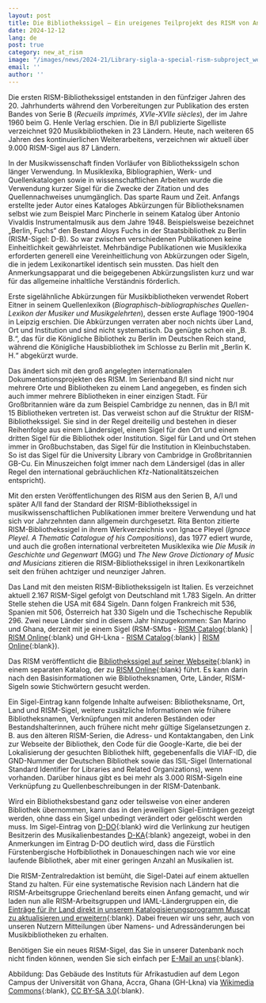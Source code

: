 ```yaml
---
layout: post
title: Die Bibliothekssigel – Ein ureigenes Teilprojekt des RISM von Anfang an
date: 2024-12-12
lang: de
post: true
category: new_at_rism
image: "/images/news/2024-21/Library-sigla-a-special-rism-subproject_website.jpg"
email: ''
author: ''
---
```


Die ersten RISM-Bibliothekssigel entstanden in den fünfziger Jahren des 20. Jahrhunderts während den Vorbereitungen zur Publikation des ersten Bandes von Serie B (_Recueils imprimés, XVIe-XVIIe siècles_), der im Jahre 1960 beim G. Henle Verlag erschien. Die in B/I publizierte Sigelliste verzeichnet 920 Musikbibliotheken in 23 Ländern. Heute, nach weiteren 65 Jahren des kontinuierlichen Weiterarbeitens, verzeichnen wir aktuell über 9.000 RISM-Sigel aus 87 Ländern.

In der Musikwissenschaft finden Vorläufer von Bibliothekssigeln schon länger Verwendung. In Musiklexika, Bibliographien, Werk- und Quellenkatalogen sowie in wissenschaftlichen Arbeiten wurde die Verwendung kurzer Sigel für die Zwecke der Zitation und des Quellennachweises unumgänglich. Das sparte Raum und Zeit. Anfangs erstellte jeder Autor eines Kataloges Abkürzungen für Bibliotheksnamen selbst wie zum Beispiel Marc Pincherle in seinem Katalog über Antonio Vivaldis Instrumentalmusik aus dem Jahre 1948. Beispielsweise bezeichnet „Berlin, Fuchs“ den Bestand Aloys Fuchs in der Staatsbibliothek zu Berlin (RISM-Sigel: D-B). So war zwischen verschiedenen Publikationen keine Einheitlichkeit gewährleistet. Mehrbändige Publikationen wie Musiklexika erforderten generell eine Vereinheitlichung von Abkürzungen oder Sigeln, die in jedem Lexikonartikel identisch sein mussten. Das hielt den Anmerkungsapparat und die beigegebenen Abkürzungslisten kurz und war für das allgemeine inhaltliche Verständnis förderlich.

Erste sigelähnliche Abkürzungen für Musikbibliotheken verwendet Robert Eitner in seinem Quellenlexikon (_Biographisch-bibliographisches Quellen-Lexikon der Musiker und Musikgelehrten_), dessen erste Auflage 1900-1904 in Leipzig erschien. Die Abkürzungen verraten aber noch nichts über Land, Ort und Institution und sind nicht systematisch. Da genügte schon ein „B. B.“, das für die Königliche Bibliothek zu Berlin im Deutschen Reich stand, während die Königliche Hausbibliothek im Schlosse zu Berlin mit „Berlin K. H.“ abgekürzt wurde.

Das ändert sich mit den groß angelegten internationalen Dokumentationsprojekten des RISM. Im Serienband B/I sind nicht nur mehrere Orte und Bibliotheken zu einem Land angegeben, es finden sich auch immer mehrere Bibliotheken in einer einzigen Stadt. Für Großbritannien wäre da zum Beispiel Cambridge zu nennen, das in B/I mit 15 Bibliotheken vertreten ist. Das verweist schon auf die Struktur der RISM-Bibliothekssigel. Sie sind in der Regel dreiteilig und bestehen in dieser Reihenfolge aus einem Ländersigel, einem Sigel für den Ort und einem dritten Sigel für die Bibliothek oder Institution. Sigel für Land und Ort stehen immer in Großbuchstaben, das Sigel für die Institution in Kleinbuchstaben. So ist das Sigel für die University Library von Cambridge in Großbritannien GB-Cu. Ein Minuszeichen folgt immer nach dem Ländersigel (das in aller Regel den international gebräuchlichen Kfz-Nationalitätszeichen entspricht).

Mit den ersten Veröffentlichungen des RISM aus den Serien B, A/I und später A/II fand der Standard der RISM-Bibliothekssigel in musikwissenschaftlichen Publikationen immer breitere Verwendung und hat sich vor Jahrzehnten dann allgemein durchgesetzt. Rita Benton zitierte RISM-Bibliothekssigel in ihrem Werkverzeichnis von Ignace Pleyel (_Ignace Pleyel. A Thematic Catalogue of his Compositions_), das 1977 ediert wurde, und auch die großen international verbreiteten Musiklexika wie _Die Musik in Geschichte und Gegenwart_ (MGG) und _The New Grove Dictionary of Music and Musicians_ zitieren die RISM-Bibliothekssigel in ihren Lexikonartikeln seit den frühen achtziger und neunziger Jahren.

Das Land mit den meisten RISM-Bibliothekssigeln ist Italien. Es verzeichnet aktuell 2.167 RISM-Sigel gefolgt von Deutschland mit 1.783 Sigeln. An dritter Stelle stehen die USA mit 684 Sigeln. Dann folgen Frankreich mit 536, Spanien mit 506, Österreich hat 330 Sigeln und die Tschechische Republik 296. Zwei neue Länder sind in diesem Jahr hinzugekommen: San Marino und Ghana, derzeit mit je einem Sigel (RSM-SMbs - [RISM Catalog](https://opac.rism.info/rism/Record/rismks51008270){:blank} \| [RISM Online](https://rism.online/institutions/51008270){:blank} und GH-Lkna - [RISM Catalog](https://opac.rism.info/rism/Record/rismks51008244){:blank} \| [RISM Online](https://rism.online/institutions/51008244){:blank}).

Das RISM veröffentlicht die [Bibliothekssigel auf seiner Webseite](/community/sigla.html){:blank} in einem separaten Katalog, der zu [RISM Online](https://rism.online/?mode=institutions){:blank} führt. Es kann darin nach den Basisinformationen wie Bibliotheksnamen, Orte, Länder, RISM-Sigeln sowie Stichwörtern gesucht werden.

Ein Sigel-Eintrag kann folgende Inhalte aufweisen: Bibliotheksname, Ort, Land und RISM-Sigel, weitere zusätzliche Informationen wie frühere Bibliotheksnamen, Verknüpfungen mit anderen Beständen oder Bestandshalterinnen, auch frühere nicht mehr gültige Sigelansetzungen z. B. aus den älteren RISM-Serien, die Adress- und Kontaktangaben, den Link zur Webseite der Bibliothek, den Code für die Google-Karte, die bei der Lokalisierung der gesuchten Bibliothek hilft, gegebenenfalls die VIAF-ID, die GND-Nummer der Deutschen Bibliothek sowie das ISIL-Sigel (International Standard Identifier for Libraries and Related Organizations), wenn vorhanden. Darüber hinaus gibt es bei mehr als 3.000 RISM-Sigeln eine Verknüpfung zu Quellenbeschreibungen in der RISM-Datenbank.

Wird ein Bibliotheksbestand ganz oder teilsweise von einer anderen Bibliothek übernommen, kann das in den jeweiligen Sigel-Einträgen gezeigt werden, ohne dass ein Sigel unbedingt verändert oder gelöscht werden muss. Im Sigel-Eintrag von [D-DO](https://rism.online/institutions/30000264){:blank} wird die Verlinkung zur heutigen Besitzerin des Musikalienbestandes [D-KA](https://rism.online/institutions/30000839){:blank} angezeigt, wobei in den Anmerkungen im Eintrag D-DO deutlich wird, dass die Fürstlich Fürstenbergische Hofbibliothek in Donaueschingen nach wie vor eine laufende Bibliothek, aber mit einer geringen Anzahl an Musikalien ist.

Die RISM-Zentralredaktion ist bemüht, die Sigel-Datei auf einem aktuellen Stand zu halten. Für eine systematische Revision nach Ländern hat die RISM-Arbeitsgruppe Griechenland bereits einen Anfang gemacht, und wir laden nun alle RISM-Arbeitsgruppen und IAML-Ländergruppen ein, die [Einträge für ihr Land direkt in unserem Katalogisierungsprogramm Muscat zu aktualisieren und erweitern](/new_at_rism/2024/10/17/updating-rism-series-c.html){:blank}. Dabei freuen wir uns sehr, auch von unseren Nutzern Mitteilungen über Namens- und Adressänderungen bei Musikbibliotheken zu erhalten.

Benötigen Sie ein neues RISM-Sigel, das Sie in unserer Datenbank noch nicht finden können, wenden Sie sich einfach per [E-Mail an uns](mailto:contact@rism.info){:blank}. 

Abbildung: Das Gebäude des Instituts für Afrikastudien auf dem Legon Campus der Universität von Ghana, Accra, Ghana (GH-Lkna) via [Wikimedia Commons](https://commons.wikimedia.org/wiki/File:Institute_of_African_Studies.JPG){:blank}, [CC BY-SA 3.0](https://creativecommons.org/licenses/by-sa/3.0){:blank}.
